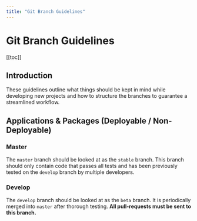 ```yaml
---
title: "Git Branch Guidelines"
---
```


# Git Branch Guidelines

[[toc]]

## Introduction

These guidelines outline what things should be kept in mind while developing new projects and how to structure the branches to guarantee a streamlined workflow.

## Applications & Packages (Deployable / Non-Deployable)

### Master

The `master` branch should be looked at as the `stable` branch. This branch should only contain code that passes all tests and has been previously tested on the `develop` branch by multiple developers.

### Develop

The `develop` branch should be looked at as the `beta` branch. It is periodically merged into `master` after thorough testing. **All pull-requests must be sent to this branch.**
